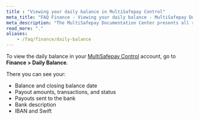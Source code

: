 ```yaml
---
title : "Viewing your daily balance in MultiSafepay Control"
meta_title: "FAQ Finance - Viewing your daily balance - MultiSafepay Docs"
meta_description: "The MultiSafepay Documentation Center presents all relevant information about our Plugins and API. You can also find support pages for payment methods, tools and general questions as well as the contact details of our Support and Integration Teams."
read_more: "."
aliases:
    - /faq/finance/daily-balance
---
```


To view the daily balance in your [MultiSafepay Control](https://merchant.multisafepay.com) account, go to **Finance > Daily Balance**.

There you can see your:

- Balance and closing balance date
- Payout amounts, transactions, and status
- Payouts sent to the bank
- Bank description
- IBAN and Swift

